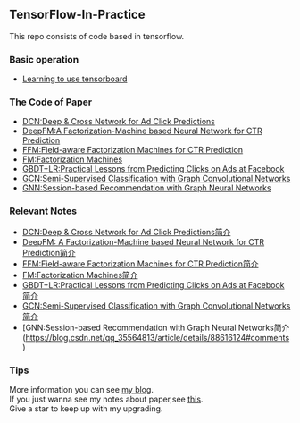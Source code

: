 ## TensorFlow-In-Practice
This repo consists of code based in tensorflow.
### Basic operation
- [Learning to use tensorboard](https://github.com/loserChen/TensorFlow-In-Practice/tree/master/UsingTensorBoard)
### The Code of Paper  
- [DCN:Deep & Cross Network for Ad Click Predictions](https://github.com/loserChen/TensorFlow-In-Practice/tree/master/DCN)
- [DeepFM:A Factorization-Machine based Neural Network for CTR Prediction](https://github.com/loserChen/TensorFlow-In-Practice/tree/master/DeepFM)
- [FFM:Field-aware Factorization Machines for CTR Prediction](https://github.com/loserChen/TensorFlow-In-Practice/tree/master/FFM)
- [FM:Factorization Machines](https://github.com/loserChen/TensorFlow-In-Practice/tree/master/FM)
- [GBDT+LR:Practical Lessons from Predicting Clicks on Ads at Facebook](https://github.com/loserChen/TensorFlow-In-Practice/tree/master/GBDT%2BLR)
- [GCN:Semi-Supervised Classification with Graph Convolutional Networks](https://github.com/loserChen/TensorFlow-In-Practice/tree/master/GCN)
- [GNN:Session-based Recommendation with Graph Neural Networks](https://github.com/loserChen/TensorFlow-In-Practice/tree/master/SRGNN)
### Relevant Notes
- [DCN:Deep & Cross Network for Ad Click Predictions简介](https://blog.csdn.net/qq_35564813/article/details/88600139)
- [DeepFM: A Factorization-Machine based Neural Network for CTR Prediction简介](https://blog.csdn.net/qq_35564813/article/details/86022277)
- [FFM:Field-aware Factorization Machines for CTR Prediction简介](https://blog.csdn.net/qq_35564813/article/details/85464337)
- [FM:Factorization Machines简介](https://blog.csdn.net/qq_35564813/article/details/85221755)
- [GBDT+LR:Practical Lessons from Predicting Clicks on Ads at Facebook简介](https://blog.csdn.net/qq_35564813/article/details/88768624)
- [GCN:Semi-Supervised Classification with Graph Convolutional Networks简介](https://blog.csdn.net/qq_35564813/article/details/88377400)
- [GNN:Session-based Recommendation with Graph Neural Networks简介(https://blog.csdn.net/qq_35564813/article/details/88616124#comments)
### Tips
More information you can see [my blog](https://blog.csdn.net/qq_35564813?t=1).  
If you just wanna see my notes about paper,see [this](https://blog.csdn.net/qq_35564813/article/category/8555075).  
Give a star to keep up with my upgrading.
